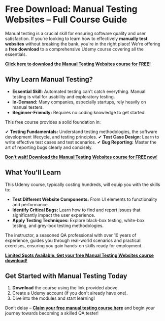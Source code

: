 # Free Download: Manual Testing Websites – Full Course Guide

Manual testing is a crucial skill for ensuring software quality and user satisfaction. If you're looking to learn how to effectively **manually test websites** without breaking the bank, you're in the right place! We're offering a **free download** to a comprehensive Udemy course covering all the essentials.

[**Click here to download the Manual Testing Websites course for FREE!**](https://udemywork.com/manual-testing-websites)

## Why Learn Manual Testing?

*   **Essential Skill:** Automated testing can't catch everything. Manual testing is vital for usability and exploratory testing.
*   **In-Demand:** Many companies, especially startups, rely heavily on manual testers.
*   **Beginner-Friendly:** Requires no coding knowledge to get started.

This free course provides a solid foundation in:

✔ **Testing Fundamentals:** Understand testing methodologies, the software development lifecycle, and testing principles.
✔ **Test Case Design:** Learn to write effective test cases and test scenarios.
✔ **Bug Reporting:** Master the art of reporting bugs clearly and concisely.

[**Don't wait! Download the Manual Testing Websites course for FREE now!**](https://udemywork.com/manual-testing-websites)

## What You'll Learn

This Udemy course, typically costing hundreds, will equip you with the skills to:

*   **Test Different Website Components:** From UI elements to functionality and performance.
*   **Identify Critical Bugs:** Learn how to find and report issues that significantly impact the user experience.
*   **Apply Testing Techniques:** Explore black-box testing, white-box testing, and grey-box testing methodologies.

The instructor, a seasoned QA professional with over 10 years of experience, guides you through real-world scenarios and practical exercises, ensuring you gain hands-on skills ready for employment.

[**Limited Spots Available: Get your free Manual Testing Websites course download!**](https://udemywork.com/manual-testing-websites)

## Get Started with Manual Testing Today

1.  **Download** the course using the link provided above.
2.  Create a Udemy account (if you don't already have one).
3.  Dive into the modules and start learning!

Don’t delay – **[Claim your free manual testing course here](https://udemywork.com/manual-testing-websites)** and begin your journey towards becoming a skilled QA tester!
